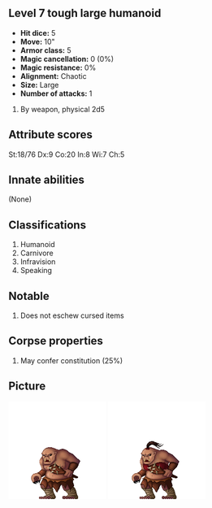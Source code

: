 ## Level 7 tough large humanoid

- **Hit dice:** 5
- **Move:** 10"
- **Armor class:** 5
- **Magic cancellation:** 0 (0%)
- **Magic resistance:** 0%
- **Alignment:** Chaotic
- **Size:** Large
- **Number of attacks:** 1
1. By weapon, physical 2d5

## Attribute scores

St:18/76 Dx:9 Co:20 In:8 Wi:7 Ch:5

## Innate abilities

(None)

## Classifications

1. Humanoid
2. Carnivore
3. Infravision
4. Speaking

## Notable

1. Does not eschew cursed items

## Corpse properties

1. May confer constitution (25%)

## Picture

![Ogre](https://github.com/hyvanmielenpelit/GnollHackTileSet/blob/main/Monsters/ogre/ogre.png?raw=true) ![Ogress](https://github.com/hyvanmielenpelit/GnollHackTileSet/blob/main/Monsters/ogre/ogre_female.png?raw=true)
